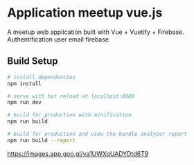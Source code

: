 # Application meetup vue.js

A meetup web application built with Vue + Vuetify + Firebase.
Authentification user email firebase

## Build Setup

``` bash
# install dependencies
npm install

# serve with hot reload at localhost:8080
npm run dev

# build for production with minification
npm run build

# build for production and view the bundle analyzer report
npm run build --report
```
https://images.app.goo.gl/va1UWXqUADYDtd6T9
